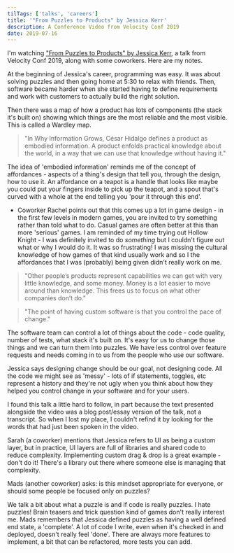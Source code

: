 ```yaml
---
tilTags: ['talks', 'careers']
title: '"From Puzzles to Products" by Jessica Kerr'
description: A Conference Video from Velocity Conf 2019
date: 2019-07-16
---
```


I'm watching ["From Puzzles to Products" by Jessica Kerr](https://blog.atomist.com/from-puzzles-to-products/), a talk from Velocity Conf 2019, along with some coworkers. Here are my notes.

At the beginning of Jessica's career, programming was easy. It was about solving puzzles and then going home at 5:30 to relax with friends. Then, software became harder when she started having to define requirements and work with customers to actually build the right solution. 

Then there was a map of how a product has lots of components (the stack it's built on) showing which things are the most reliable and the most visible. This is called a Wardley map.

> "In Why Information Grows, César Hidalgo defines a product as embodied information. A product enfolds practical knowledge about the world, in a way that we can use that knowledge without having it."

The idea of 'embodied information' reminds me of the concept of affordances - aspects of a thing's design that tell you, through the design, how to use it. An affordance on a teapot is a handle that looks like maybe you could put your fingers inside to pick up the teapot, and a spout that's curved with a whole at the end telling you 'pour it through this end'. 
 - Coworker Rachel points out that this comes up a lot in game design - in the first few levels in modern games, you are invited to try something rather than told what to do. Casual games are often better at this than more 'serious' games. I am reminded of my time trying out Hollow Knight - I was definitely invited to do _something_ but I couldn't figure out what or why I would do it. It was so frustrating! I was missing the cultural knowledge of how games of that kind usually work and so I the affordances that I was (probably) being given didn't really work on me.

> "Other people’s products represent capabilities we can get with very little knowledge, and some money. Money is a lot easier to move around than knowledge. This frees us to focus on what other companies don’t do."

> "The point of having custom software is that you control the pace of change."

The software team can control a lot of things about the code - code quality, number of tests, what stack it's built on. It's easy for us to change those things and we can turn them into puzzles. We have less control over feature requests and needs coming in to us from the people who use our software. 

Jessica says designing change should be our goal, not designing code. All the code we might see as 'messy' - lots of if statements, toggles, etc represent a history and they're not ugly when you think about how they helped you control change in your software and for your users.

I found this talk a little hard to follow, in part because the text presented alongside the video was a blog post/essay version of the talk, not a transcript. So when I lost my place, I couldn't refind it by looking for the words that had just been spoken in the video. 

Sarah (a coworker) mentions that Jessica refers to UI as being a custom layer, but in practice, UI layers are full of libraries and shared code to reduce complexity. Implementing custom drag & drop is a great example - don't do it! There's a library out there where someone else is managing that complexity. 

Mads (another coworker) asks: is this mindset appropriate for everyone, or should some people be focused only on puzzles? 

We talk a bit about what a puzzle is and if code is really puzzles. I hate puzzles! Brain teasers and trick question kind of games don't really interest me. Mads remembers that Jessica defined puzzles as having a well defined end state, a 'complete'. A lot of code I write, even when it's checked in and deployed, doesn't really feel 'done'. There are always more features to implement, a bit that can be refactored, more tests you can add. 